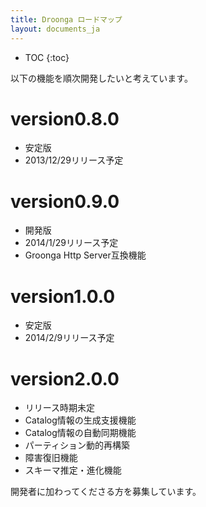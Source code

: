 ```yaml
---
title: Droonga ロードマップ
layout: documents_ja
---
```


* TOC
{:toc}

以下の機能を順次開発したいと考えています。

# version0.8.0

* 安定版
* 2013/12/29リリース予定

# version0.9.0

* 開発版
* 2014/1/29リリース予定
* Groonga Http Server互換機能

# version1.0.0

* 安定版
* 2014/2/9リリース予定

# version2.0.0

* リリース時期未定
* Catalog情報の生成支援機能
* Catalog情報の自動同期機能
* パーティション動的再構築
* 障害復旧機能
* スキーマ推定・進化機能

開発者に加わってくださる方を募集しています。
